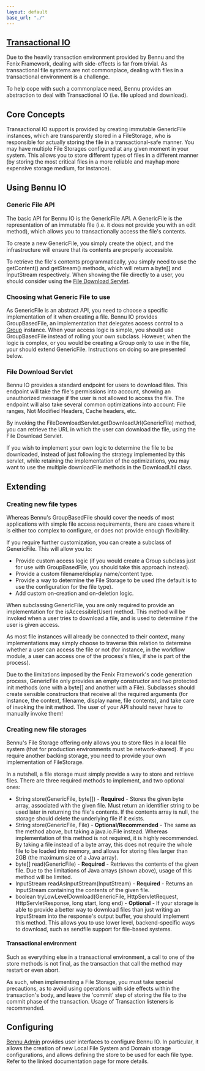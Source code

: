 ```yaml
---
layout: default
base_url: "./"
---
```



## [**Transactional IO**](./transactional-io.md)
Due to the heavily transaction environment provided by Bennu and the Fenix Framework, dealing with side-effects is far from trivial. As transactional file systems are not commonplace, dealing with files in a transactional environment is a challenge.

To help cope with such a commonplace need, Bennu provides an abstraction to deal with Transactional IO (i.e. file upload and download).

## Core Concepts
Transactional IO support is provided by creating immutable GenericFile instances, which are transparently stored in a FileStorage, who is responsible for actually storing the file in a transactional-safe manner. You may have multiple File Storages configured at any given moment in your system. This allows you to store different types of files in a different manner (by storing the most critical files in a more reliable and mayhap more expensive storage medium, for instance).

## Using Bennu IO
### Generic File API

The basic API for Bennu IO is the GenericFile API. A GenericFile is the representation of an immutable file (i.e. it does not provide you with an edit method), which allows you to transactionally access the file's contents.

To create a new GenericFile, you simply create the object, and the infrastructure will ensure that its contents are properly accessible.

To retrieve the file's contents programmatically, you simply need to use the getContent() and getStream() methods, which will return a byte[] and InputStream respectively. When showing the file directly to a user, you should consider using the [File Download Servlet](https://confluence.fenixedu.org/display/BENNU/Transactional+IO#TransactionalIO-file-download-serv).

### Choosing what Generic File to use
As GenericFile is an abstract API, you need to choose a specific implementation of it when creating a file. Bennu IO provides GroupBasedFile, an implementation that delegates access control to a [Group](./../access-groups/access-groups.md) instance. When your access logic is simple, you should use GroupBasedFile instead of rolling your own subclass. However, when the logic is complex, or you would be creating a Group only to use in the file, your should extend GenericFile. Instructions on doing so are presented below.

### File Download Servlet

Bennu IO provides a standard endpoint for users to download files. This endpoint will take the file's permissions into account, showing an unauthorized message if the user is not allowed to access the file. The endpoint will also take several common optimizations into account: File ranges, Not Modified Headers, Cache headers, etc.

By invoking the FileDownloadServlet.getDownloadUrl(GenericFile) method, you can retrieve the URL in which the user can download the file, using the File Download Servlet.

If you wish to implement your own logic to determine the file to be downloaded, instead of just following the strategy implemented by this servlet, while retaining the implementation of the optimizations, you may want to use the multiple downloadFile methods in the DownloadUtil class.

## Extending

### Creating new file types
Whereas Bennu's GroupBasedFile should cover the needs of most applications with simple file access requirements, there are cases where it is either too complex to configure, or does not provide enough flexibility.

If you require further customization, you can create a subclass of GenericFile. This will allow you to:

+ Provide custom access logic (if you would create a Group subclass just for use with GroupBasedFile, you should take this approach instead).
+ Provide a custom filename/display name/content type.
+ Provide a way to determine the File Storage to be used (the default is to use the configuration for the file type).
+ Add custom on-creation and on-deletion logic.

When subclassing GenericFile, you are only required to provide an implementation for the isAccessible(User) method. This method will be invoked when a user tries to download a file, and is used to determine if the user is given access.

As most file instances will already be connected to their context, many implementations may simply choose to traverse this relation to determine whether a user can access the file or not (for instance, in the workflow module, a user can access one of the process's files, if she is part of the process).

Due to the limitations imposed by the Fenix Framework's code generation process, GenericFile only provides an empty constructor and two protected init methods (one with a byte[] and another with a File). Subclasses should create sensible constructors that receive all the required arguments (for instance, the context, filename, display name, file contents), and take care of invoking the init method. The user of your API should never have to manually invoke them!

### Creating new file storages

Bennu's File Storage offering only allows you to store files in a local file system (that for production environments must be network-shared). If you require another backing storage, you need to provide your own implementation of FileStorage.

In a nutshell, a file storage must simply provide a way to store and retrieve files. There are three required methods to implement, and two optional ones:

+ String store(GenericFile, byte[]) - **Required** - Stores the given byte array, associated with the given file. Must return an identifier string to be used later in returning the file's contents. If the contents array is null, the storage should delete the underlying file if it exists.
+ String store(GenericFile, File) - **Optional/Recommended** - The same as the method above, but taking a java.io.File instead. Whereas implementation of this method is not required, it is highly recommended. By taking a file instead of a byte array, this does not require the whole file to be loaded into memory, and allows for storing files larger than 2GB (the maximum size of a Java array).
+ byte[] read(GenericFile) - **Required** - Retrieves the contents of the given file. Due to the limitations of Java arrays (shown above), usage of this method will be limited.
+ InputStream readAsInputStream(InputStream) - **Required** - Returns an InputStream containing the contents of the given file.
+ boolean tryLowLevelDownload(GenericFile, HttpServletRequest, HttpServletResponse, long start, long end) - **Optional** - If your storage is able to provide a better way to download files than just writing an InputStream into the response's output buffer, you should implement this method. This allows you to use lower level, backend-specific ways to download, such as sendfile support for file-based systems.

#### **Transactional environment**
Such as everything else in a transactional environment, a call to one of the store methods is not final, as the transaction that call the method may restart or even abort.

As such, when implementing a File Storage, you must take special precautions, as to avoid using operations with side effects within the transaction's body, and leave the 'commit' step of storing the file to the commit phase of the transaction. Usage of Transaction listeners is recommended.

## Configuring
[Bennu Admin](./../bennu-admin/bennu-admin.md) provides user interfaces to configure Bennu IO. In particular, it allows the creation of new Local File System and Domain storage configurations, and allows defining the store to be used for each file type. Refer to the linked documentation page for more details.
